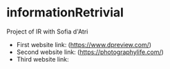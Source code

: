 # informationRetrivial
Project of IR with Sofia d'Atri


- First website link: (https://www.dpreview.com/)
- Second website link: (https://photographylife.com/)
- Third website link: 